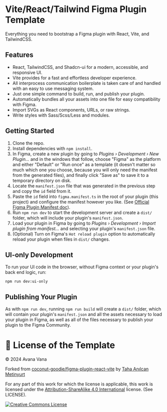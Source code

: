 # Vite/React/Tailwind Figma Plugin Template

Everything you need to bootstrap a Figma plugin with React, Vite, and TailwindCSS.

## Features
- React, TailwindCSS, and Shadcn-ui for a modern, accessible, and responsive UI.
- Vite provides for a fast and effortless developer experience.
- All interprocess communication boilerplate is taken care of and handled with an easy to use messaging system.
- Just one simple command to build, run, and publish your plugin.
- Automatically bundles all your assets into one file for easy compatibility with Figma.
- Import SVGs as React components, URLs, or raw strings.
- Write styles with Sass/Scss/Less and modules.

## Getting Started

1. Clone the repo.
2. Install dependencies with `npm install`.
3. In Figma, create a new plugin by going to *Plugins › Development › New Plugin…* and in the windows that follow, choose "Figma" as the platform and either "Default" or "Run once" as a template (it doesn't matter so much which one you choose, because you will only need the manifest from the generated files), and finally click "Save as" to save it to a temporary directory on disk.
4. Locate the `manifest.json` file that was generated in the previous step and copy the `id` field from it.
4. Paste the `id` field into `figma.manifest.ts` in the root of your plugin (this project) and configure the manifest however you like. (See [Official Figma Plugin Manifest doc](https://www.figma.com/plugin-docs/manifest/)).
5. Run `npm run dev` to start the development server and create a `dist/` folder, which will include your plugin's `manifest.json`.
6. Load your plugin in Figma by going to  *Plugins › Development › Import plugin from manifest…* and selecting your plugin's `manifest.json` file.
7. (Optional) Turn on Figma's `Hot reload plugin` option to automatically reload your plugin when files in `dist/` changes.

## UI-only Development

To run your UI code in the browser, without Figma context or your plugin's back end logic, run:
```
npm run dev:ui-only
```

## Publishing Your Plugin

As with `npm run dev`, running `npm run build` will create a `dist/` folder, which will contain your plugin's `manifest.json` and all the assets necessary to load your plugin in Figma, as well as all of the files necessary to publish your plugin to the Figma Community.

# 📜 License of the Template

&copy; 2024 Avana Vana

Forked from [coconut-goodie/figma-plugin-react-vite](https://github.com/CoconutGoodie/figma-plugin-react-vite) by [Taha Anılcan Metinyurt](https://github.com/CoconutGoodie)

For any part of this work for which the license is applicable, this work is licensed under the [Attribution-ShareAlike 4.0 International](http://creativecommons.org/licenses/by-sa/4.0/) license. (See LICENSE).

<a rel="license" href="http://creativecommons.org/licenses/by-sa/4.0/"><img alt="Creative Commons License" style="border-width:0" src="https://i.creativecommons.org/l/by-sa/4.0/88x31.png" /></a>
